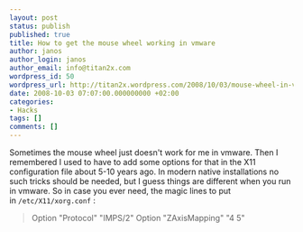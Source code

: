 ```yaml
---
layout: post
status: publish
published: true
title: How to get the mouse wheel working in vmware
author: janos
author_login: janos
author_email: info@titan2x.com
wordpress_id: 50
wordpress_url: http://titan2x.wordpress.com/2008/10/03/mouse-wheel-in-vmware/
date: 2008-10-03 07:07:00.000000000 +02:00
categories:
- Hacks
tags: []
comments: []
---
```

Sometimes the mouse wheel just doesn't work for me in vmware. Then I remembered I used to have to add some options for that in the X11 configuration file about 5-10 years ago. In modern native installations no such tricks should be needed, but I guess things are different when you run in vmware. So in case you ever need, the magic lines to put in <code>/etc/X11/xorg.conf</code> :
<blockquote>Option "Protocol" "IMPS/2"
Option "ZAxisMapping" "4 5"</blockquote>
